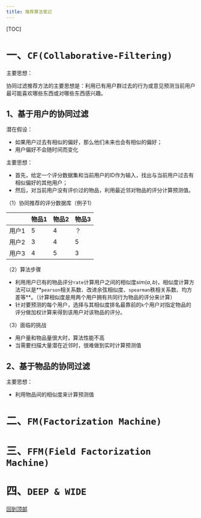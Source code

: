 ```yaml
---
title: 推荐算法笔记
---
```


[TOC]

# 一、`CF(Collaborative-Filtering)`

主要思想：

协同过滤推荐方法的主要思想是：利用已有用户群过去的行为或意见预测当前用户最可能喜欢哪些东西或对哪些东西感兴趣。

## 1、基于用户的协同过滤

潜在假设：

* 如果用户过去有相似的偏好，那么他们未来也会有相似的偏好；
* 用户偏好不会随时间而变化

主要思想：

* 首先，给定一个评分数据集和当前用户的ID作为输入，找出与当前用户过去有相似偏好的其他用户；
* 然后，对当前用户没有评价过的物品，利用最近邻对物品的评分计算预测值。

（1）协同推荐的评分数据库（例子1）

|       | 物品1 | 物品2 | 物品3 |
| ----- | ----- | ----- | ----- |
| 用户1 | 5     | 4     | ？    |
| 用户2 | 3     | 4     | 5     |
| 用户3 | 4     | 5     | 3     |

（2）算法步骤

* 利用用户已有的物品评分`rate`计算用户之间的相似度$sim(a, b)$，相似度计算方法可以是**`pearson`相关系数、改进余弦相似度、`spearman`秩相关系数、均方差等**。（计算相似度是用两个用户拥有共同行为物品的评分来计算）
* 针对要预测的每个用户，选择与其相似度排名最靠前的`k`个用户对指定物品的评分做加权计算来得到该用户对该物品的评分。

（3）面临的挑战

* 用户量和物品量很大时，算法性能不高
* 当需要扫描大量潜在近邻时，很难做到实时计算预测值

## 2、基于物品的协同过滤

主要思想：

* 利用物品间的相似度来计算预测值



# 二、`FM(Factorization Machine)`



# 三、`FFM(Field Factorization Machine)`



# 四、`DEEP & WIDE`









[回到顶部](#一、`CF(Collaborative-Filtering)`)